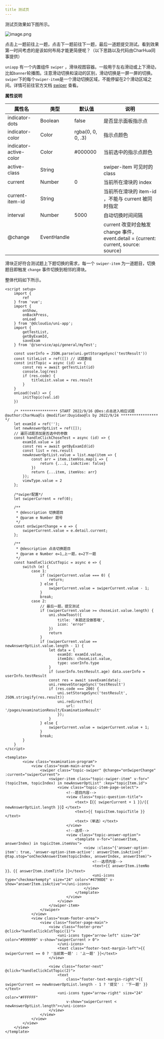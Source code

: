 ```yaml
---
title 测试页
---
```

测试页效果如下图所示。

![image.png](https://cdn.nlark.com/yuque/0/2023/png/29781801/1675154592707-70fb31ab-c916-44c5-8014-b1cf8f92c505.png#averageHue=%23fbf8f6&clientId=u53cdd7a3-5c2f-4&from=paste&height=600&id=u015be58b&name=image.png&originHeight=610&originWidth=294&originalType=binary&ratio=1&rotation=0&showTitle=false&size=28953&status=done&style=stroke&taskId=udef48793-5cf9-4ba6-ba23-70d432d5227&title=&width=289)

点击上一题前往上一题，点击下一题前往下一题，最后一道题提交测试。看到效果第一时间考虑的是该如何布局才能更简便呢？（以下思路以及代码由CharHua同事提供）

`uniapp` 有一个内置组件 `swiper` ，滑块视图容器。一般用于左右滑动或上下滑动，比如`banner`轮播图。注意滑动切换和滚动的区别，滑动切换是一屏一屏的切换。`swiper`下的每个`swiper-item`是一个滑动切换区域，不能停留在2个滑动区域之间。详情可前往官方文档 [swiper](https://uniapp.dcloud.net.cn/component/swiper.html#swiper) 查看。

**属性说明**

| 属性名 | 类型 | 默认值 | 说明 |
| --- | --- | --- | --- |
| indicator-dots | Boolean | false | 是否显示面板指示点 |
| indicator-color | Color | rgba(0, 0, 0, .3) | 指示点颜色 |
| indicator-active-color | Color | #000000 | 当前选中的指示点颜色 |
| active-class | String |  | swiper-item 可见时的 class |
| current | Number | 0 | 当前所在滑块的 index |
| current-item-id | String |  | 当前所在滑块的 item-id ，不能与 current 被同时指定 |
| interval | Number | 5000 | 自动切换时间间隔 |
| @change | EventHandle |  | current 改变时会触发 change 事件，event.detail = {current: current, source: source} |

滑块正好符合测试题上下题切换的需求，每一个 `swiper-item` 为一道题目，切换题目即触发 `change` 事件切换到相邻的滑块。

整体代码如下所示。

```vue
<script setup>
	import {
		ref
	} from 'vue';
	import {
		onShow,
		onBackPress,
		onLoad
	} from '@dcloudio/uni-app';
	import {
		getTestList,
		getByExamId,
		saveExam
	} from '@/service/api/general/myTest';

	const userInfo = JSON.parse(uni.getStorageSync('testResult'))
	const titleList = ref([]) // 试题数组
	const initTopic = async (id) => {
		const res = await getTestList(id)
		console.log(res)
		if (res.code) {
			titleList.value = res.result
		}
	}
	onLoad((val) => {
		initTopic(val.id)
	})

	/* ***************** START 2022/9/16 @Des:点击进入相应试题  @author:CharHua@ls @modifier:Duyidao@ls by 2022/9/24 ***************** */
	let examId = ref('');
	let newAnswerOptList = ref([]);
	// 遍历试题添加是否选中的参数
	const handleClickChoseTest = async (id) => {
		examId.value = id
		const res = await getByExamId(id)
		const list = res.result
		newAnswerOptList.value = list.map(item => {
			const arr = item.itemVos.map(i => {
				return {...i, isActive: false}
			})
			return {...item, itemVos: arr}
		});
		viewType.value = 2
	};

	/*swiper配置*/
	let swiperCurrent = ref(0);

	/**
	 * @description 切换题目
	 * @param e Number 题号
	 */
	const onSwiperChange = e => {
		swiperCurrent.value = e.detail.current;
	};

	/**
	 * @description 点击切换题目
	 * @param e Number e=1,上一题，e=2下一题
	 */
	const handleClickCutTopic = async e => {
		switch (e) {
			case 1:
				if (swiperCurrent.value === 0) {
					return;
				} else {
					swiperCurrent.value = swiperCurrent.value - 1;
				}
				break;
			case 2:
				// 最后一题，提交测试
				if (swiperCurrent.value >= choseList.value.length) {
					uni.showToast({
						title: '本题还没做答哦',
						icon: 'error'
					})
					return
				}
				if (swiperCurrent.value == newAnswerOptList.value.length - 1) {
					let data = {
						examId: examId.value,
						itemIds: choseList.value,
						type: userInfo.type
					}
					if (userInfo.testResult.age) data.userInfo = userInfo.testResult
					const res = await saveExam(data);
					uni.removeStorageSync('testResult')
					if (res.code === 200) {
						uni.setStorageSync('testResult', JSON.stringify(res.result))
						uni.redirectTo({
							url: '/pages/examinationResult/ExaminationResult'
						});
					}
				} else {
					swiperCurrent.value = swiperCurrent.value + 1;
				}
				break;
		}
	}
</script>

<template>
		<view class="examination-program">
			<view class="exam-main-area">
				<swiper class="topic-swiper" @change="onSwiperChange" :current="swiperCurrent">
					<swiper-item class="topic-swiper-item" v-for="(topicItem, topicIndex) in newAnswerOptList" :key="topicItem.id">
						<view class="topic-item-page-select">
							<!--题目内容-->
							<view class="topic-question-title">
								<text>【{{ swiperCurrent + 1 }}/{{ newAnswerOptList.length }}】</text>
								<text>{{ topicItem.topicTitle }}</text>
								<text>（单选）</text>
							</view>
							<!--选项-->
							<view class="topic-answer-option">
								<template v-for="(answerItem, answerIndex) in topicItem.itemVos">
									<view :class="{'answer-option-item': true, 'answer-option-item-active': answerItem.isActive}" @tap.stop="onCheckAnswerItem(topicIndex, answerIndex, answerItem)">
										<!--选项内容-->
										<text>{{ answerItem.itemNo }}、{{ answerItem.itemTitle }}</text>
										<uni-icons type="checkmarkempty" size="24" color="#4790DE" v-show="answerItem.isActive"></uni-icons>
									</view>
								</template>
							</view>
						</view>
					</swiper-item>
				</swiper>
			</view>
			<view class="exam-footer-area">
				<view class="footer-page-main">
					<view class="footer-prev" @click="handleClickCutTopic(1)">
						<uni-icons type="arrow-left" size="24" color="#999999" v-show="swiperCurrent > 0">
						</uni-icons>
						<text class="footer-text-margin-left">{{ swiperCurrent == 0 ? '当前第一题' : '上一题' }}</text>
					</view>

					<view class="footer-next" @click="handleClickCutTopic(2)">
						<text
							class="footer-text-margin-right">{{ swiperCurrent == newAnswerOptList.length - 1 ? '提交' : '下一题' }}</text>
						<uni-icons type="arrow-right" size="24" color="#FFFFFF"
							v-show="swiperCurrent < newAnswerOptList.length"></uni-icons>
					</view>
				</view>
			</view>
		</view>
	</view>
</template>
```
